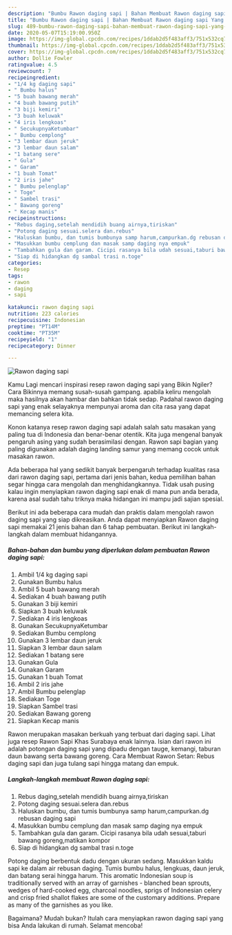 ```yaml
---
description: "Bumbu Rawon daging sapi | Bahan Membuat Rawon daging sapi Yang Sedap"
title: "Bumbu Rawon daging sapi | Bahan Membuat Rawon daging sapi Yang Sedap"
slug: 489-bumbu-rawon-daging-sapi-bahan-membuat-rawon-daging-sapi-yang-sedap
date: 2020-05-07T15:19:00.950Z
image: https://img-global.cpcdn.com/recipes/1ddab2d5f483aff3/751x532cq70/rawon-daging-sapi-foto-resep-utama.jpg
thumbnail: https://img-global.cpcdn.com/recipes/1ddab2d5f483aff3/751x532cq70/rawon-daging-sapi-foto-resep-utama.jpg
cover: https://img-global.cpcdn.com/recipes/1ddab2d5f483aff3/751x532cq70/rawon-daging-sapi-foto-resep-utama.jpg
author: Dollie Fowler
ratingvalue: 4.5
reviewcount: 7
recipeingredient:
- "1/4 kg daging sapi"
- " Bumbu halus"
- "5 buah bawang merah"
- "4 buah bawang putih"
- "3 biji kemiri"
- "3 buah keluwak"
- "4 iris lengkoas"
- " SecukupnyaKetumbar"
- " Bumbu cemplong"
- "3 lembar daun jeruk"
- "3 lembar daun salam"
- "1 batang sere"
- " Gula"
- " Garam"
- "1 buah Tomat"
- "2 iris jahe"
- " Bumbu pelenglap"
- " Toge"
- " Sambel trasi"
- " Bawang goreng"
- " Kecap manis"
recipeinstructions:
- "Rebus daging,setelah mendidih buang airnya,tiriskan"
- "Potong daging sesuai.selera dan.rebus"
- "Haluskan bumbu, dan tumis bumbunya samp harum,campurkan.dg rebusan daging sapi"
- "Masukkan bumbu cemplung dan masak samp daging nya empuk"
- "Tambahkan gula dan garam. Cicipi rasanya bila udah sesuai,taburi bawang goreng,matikan kompor"
- "Siap di hidangkan dg sambal trasi n.toge"
categories:
- Resep
tags:
- rawon
- daging
- sapi

katakunci: rawon daging sapi 
nutrition: 223 calories
recipecuisine: Indonesian
preptime: "PT14M"
cooktime: "PT35M"
recipeyield: "1"
recipecategory: Dinner

---
```



![Rawon daging sapi](https://img-global.cpcdn.com/recipes/1ddab2d5f483aff3/751x532cq70/rawon-daging-sapi-foto-resep-utama.jpg)

Kamu Lagi mencari inspirasi resep rawon daging sapi yang Bikin Ngiler? Cara Bikinnya memang susah-susah gampang. apabila keliru mengolah maka hasilnya akan hambar dan bahkan tidak sedap. Padahal rawon daging sapi yang enak selayaknya mempunyai aroma dan cita rasa yang dapat memancing selera kita.

Konon katanya resep rawon daging sapi adalah salah satu masakan yang paling tua di Indonesia dan benar-benar otentik. Kita juga mengenal banyak pengaruh asing yang sudah berasimilasi dengan. Rawon sapi bagian yang paling digunakan adalah daging landing samur yang memang cocok untuk masakan rawon.

Ada beberapa hal yang sedikit banyak berpengaruh terhadap kualitas rasa dari rawon daging sapi, pertama dari jenis bahan, kedua pemilihan bahan segar hingga cara mengolah dan menghidangkannya. Tidak usah pusing kalau ingin menyiapkan rawon daging sapi enak di mana pun anda berada, karena asal sudah tahu triknya maka hidangan ini mampu jadi sajian spesial.


Berikut ini ada beberapa cara mudah dan praktis dalam mengolah rawon daging sapi yang siap dikreasikan. Anda dapat menyiapkan Rawon daging sapi memakai 21 jenis bahan dan 6 tahap pembuatan. Berikut ini langkah-langkah dalam membuat hidangannya.

<!--inarticleads1-->

##### Bahan-bahan dan bumbu yang diperlukan dalam pembuatan Rawon daging sapi:

1. Ambil 1/4 kg daging sapi
1. Gunakan  Bumbu halus
1. Ambil 5 buah bawang merah
1. Sediakan 4 buah bawang putih
1. Gunakan 3 biji kemiri
1. Siapkan 3 buah keluwak
1. Sediakan 4 iris lengkoas
1. Gunakan  SecukupnyaKetumbar
1. Sediakan  Bumbu cemplong
1. Gunakan 3 lembar daun jeruk
1. Siapkan 3 lembar daun salam
1. Sediakan 1 batang sere
1. Gunakan  Gula
1. Gunakan  Garam
1. Gunakan 1 buah Tomat
1. Ambil 2 iris jahe
1. Ambil  Bumbu pelenglap
1. Sediakan  Toge
1. Siapkan  Sambel trasi
1. Sediakan  Bawang goreng
1. Siapkan  Kecap manis


Rawon merupakan masakan berkuah yang terbuat dari daging sapi. Lihat juga resep Rawon Sapi Khas Surabaya enak lainnya. Isian dari rawon ini adalah potongan daging sapi yang dipadu dengan tauge, kemangi, taburan daun bawang serta bawang goreng. Cara Membuat Rawon Setan: Rebus daging sapi dan juga tulang sapi hingga matang dan empuk. 

<!--inarticleads2-->

##### Langkah-langkah membuat Rawon daging sapi:

1. Rebus daging,setelah mendidih buang airnya,tiriskan
1. Potong daging sesuai.selera dan.rebus
1. Haluskan bumbu, dan tumis bumbunya samp harum,campurkan.dg rebusan daging sapi
1. Masukkan bumbu cemplung dan masak samp daging nya empuk
1. Tambahkan gula dan garam. Cicipi rasanya bila udah sesuai,taburi bawang goreng,matikan kompor
1. Siap di hidangkan dg sambal trasi n.toge


Potong daging berbentuk dadu dengan ukuran sedang. Masukkan kaldu sapi ke dalam air rebusan daging. Tumis bumbu halus, lengkuas, daun jeruk, dan batang serai hingga harum. This aromatic Indonesian soup is traditionally served with an array of garnishes - blanched bean sprouts, wedges of hard-cooked egg, charcoal noodles, sprigs of Indonesian celery and crisp fried shallot flakes are some of the customary additions. Prepare as many of the garnishes as you like. 

Bagaimana? Mudah bukan? Itulah cara menyiapkan rawon daging sapi yang bisa Anda lakukan di rumah. Selamat mencoba!

